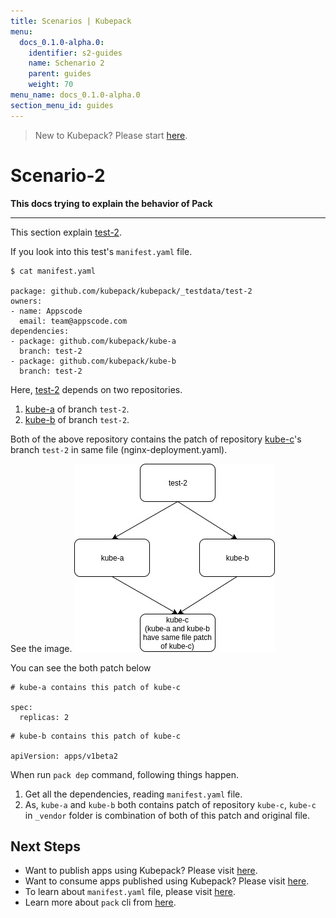 ```yaml
---
title: Scenarios | Kubepack
menu:
  docs_0.1.0-alpha.0:
    identifier: s2-guides
    name: Schenario 2
    parent: guides
    weight: 70
menu_name: docs_0.1.0-alpha.0
section_menu_id: guides
---
```


> New to Kubepack? Please start [here](/docs/concepts/README.md).

# Scenario-2

**This docs trying to explain the behavior of Pack**
***

This section explain [test-2](https://github.com/kubepack/kubepack/tree/master/_testdata/test-2).

If you look into this test's `manifest.yaml` file.

```console
$ cat manifest.yaml

package: github.com/kubepack/kubepack/_testdata/test-2
owners:
- name: Appscode
  email: team@appscode.com
dependencies:
- package: github.com/kubepack/kube-a
  branch: test-2
- package: github.com/kubepack/kube-b
  branch: test-2
```

Here, [test-2](https://github.com/kubepack/kubepack/tree/master/_testdata/test-2) depends on two repositories.
1. [kube-a](https://github.com/kubepack/kube-a) of branch `test-2`.
2. [kube-b](https://github.com/kubepack/kube-b) of branch `test-2`.

Both of the above repository contains the patch of repository [kube-c](https://github.com/kubepack/kube-c/tree/test-2)'s
 branch `test-2` in same file (nginx-deployment.yaml).

 See the image.
 ![alt text](/_testdata/test-2/test-2.jpg)

You can see the both patch below

```console
# kube-a contains this patch of kube-c

spec:
  replicas: 2
```

```console
# kube-b contains this patch of kube-c

apiVersion: apps/v1beta2
```

When run `pack dep` command, following things happen.

1. Get all the dependencies, reading `manifest.yaml` file.
2. As, `kube-a` and `kube-b` both contains patch of repository `kube-c`,
`kube-c` in `_vendor` folder is combination of both of this patch and original file.


## Next Steps

- Want to publish apps using Kubepack? Please visit [here](/docs/concepts/how/publisher.md).
- Want to consume apps published using Kubepack? Please visit [here](/docs/concepts/how/user.md).
- To learn about `manifest.yaml` file, please visit [here](/docs/concepts/how/manifest.md).
- Learn more about `pack` cli from [here](/docs/concepts/how/cli.md).
